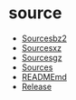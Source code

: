 source
========================

- [Sourcesbz2](Sourcesbz2)
- [Sourcesxz](Sourcesxz)
- [Sourcesgz](Sourcesgz)
- [Sources](Sources)
- [READMEmd](READMEmd)
- [Release](Release)
